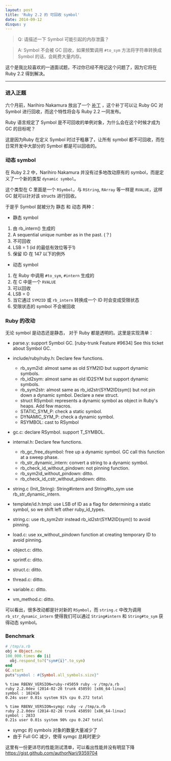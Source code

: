 ```yaml
---
layout: post
title: 'Ruby 2.2 的 可回收 symbol'
date: 2014-09-12
disqus: y
---
```


> Q: 请描述一下 Symbol 可能引起的内存泄露？

> A: Symbol 不会被 GC 回收，如果频繁调用 `#to_sym` 方法将字符串转换成 Symbol 的话，会耗费大量内存。


这个是我比较喜欢的一道面试题，不过你已经不用记这个问题了，因为它将在 Ruby 2.2 得到解决。

***

### 进入正题


六个月前，Narihiro Nakamura 放出了一个 [补丁](https://bugs.ruby-lang.org/issues/9634) ，这个补丁可以让 Ruby GC 对 Symbol 进行回收，而这个特性将会与 Ruby 2.2 一同发布。


Ruby 语言规定了 Symbol 是不可回收的单例对象，为什么会在这个时候才成为 GC 的目标呢？

这是因为Ruby 在定义 Symbol 时过于粗暴了，让所有 symbol 都不可回收，而在日常开发中大部分的 Symbol 都是可以回收的。


### 动态 symbol

在 Ruby 2.2 中，Narihiro Nakamura 并没有过多地改动原有的 symbol，而是定义了一个新的类型 `dynamic symbol`。

这个类型在 C 里面是一个 `RSymbol`，与 `RString`, `RArray` 等一样是 `RVALUE`，这样 GC 就可以针对该 structs 进行回收。

于是乎 Symbol 就被分为 静态 和 动态 两种：

* 静态 symbol
 1. 由 rb_intern() 生成的
 2. A sequential unique number as in the past. (？)
 3. 不可回收
 4. LSB = 1 (id 的最低有效位等于1)
 5. 保留 ID 在 147 以下的例外

* 动态 symbol
 1. 在 Ruby 中调用 `#to_sym`, `#intern` 生成的
 2. 在 C 中是一个 `RVALUE`
 3. 可以回收
 4. LSB = 0
 5. 当它通过 `SYM2ID` 或 `rb_intern` 转换成一个 ID 时会变成受限状态
 6. 受限状态的 symbol 不会被回收
 
 ### Ruby 的改动
 
 无论 symbol 是动态还是静态， 对于 Ruby 都是透明的。这里是实现清单：
 

* parse.y: support Symbol GC. [ruby-trunk Feature #9634]
See this ticket about Symbol GC.

* include/ruby/ruby.h:
  Declare few functions.

    * rb_sym2id: almost same as old SYM2ID but support dynamic symbols.
    * rb_id2sym: almost same as old ID2SYM but support dynamic symbols.
    * rb_sym2str: almost same as rb_id2str(SYM2ID(sym)) but not pin down a dynamic symbol. Declare a new struct.
    * struct RSymbol: represents a dynamic symbol as object in Ruby's heaps. Add few macros.
    * STATIC_SYM_P: check a static symbol.
    * DYNAMIC_SYM_P: check a dynamic symbol.
    * RSYMBOL: cast to RSymbol
    
    
* gc.c: declare RSymbol. support T_SYMBOL.

* internal.h: Declare few functions.

    * rb_gc_free_dsymbol: free up a dynamic symbol. GC call this function at a sweep phase.
    * rb_str_dynamic_intern: convert a string to a dynamic symbol.
    * rb_check_id_without_pindown: not pinning function.
    * rb_sym2id_without_pindown: ditto.
    * rb_check_id_cstr_without_pindown: ditto.
    
    
* string.c (Init_String): String#intern and String#to_sym use rb_str_dynamic_intern.

* template/id.h.tmpl: use LSB of ID as a flag for determining a static symbol, so we shift left other ruby_id_types.

* string.c: use rb_sym2str instead rb_id2str(SYM2ID(sym)) to avoid pinning.

* load.c: use xx_without_pindown function at creating temporary ID to avoid pinning.

* object.c: ditto.

* sprintf.c: ditto.

* struct.c: ditto.

* thread.c: ditto.

* variable.c: ditto.

* vm_method.c: ditto.


可以看出，很多改动都是针对新的 `RSymbol`，而 `string.c` 中改为调用 `rb_str_dynamic_intern` 使得我们可以通过 `String#intern` 和 `String#to_sym` 获得动态 symbol。

### Benchmark

```ruby
# /tmp/a.rb
obj = Object.new
100_000.times do |i|
  obj.respond_to?("sym#{i}".to_sym)
end
GC.start
puts"symbol : #{Symbol.all_symbols.size}"
```

```
% time RBENV_VERSION=ruby-r45059 ruby -v /tmp/a.rb
ruby 2.2.0dev (2014-02-20 trunk 45059) [x86_64-linux]
symbol : 102416
0.24s user 0.01s system 91% cpu 0.272 total

% time RBENV_VERSION=symgc ruby -v /tmp/a.rb
ruby 2.2.0dev (2014-02-20 trunk 45059) [x86_64-linux]
symbol : 2833
0.21s user 0.01s system 90% cpu 0.247 total
```
* symgc 的 symbols 对象的数量大量减少了
* 由于 Full GC 减少，使得 symgc 总耗时更少

这里有一份更详尽的性能测试清单，可以看出性能并没有明显下降 https://gist.github.com/authorNari/9359704